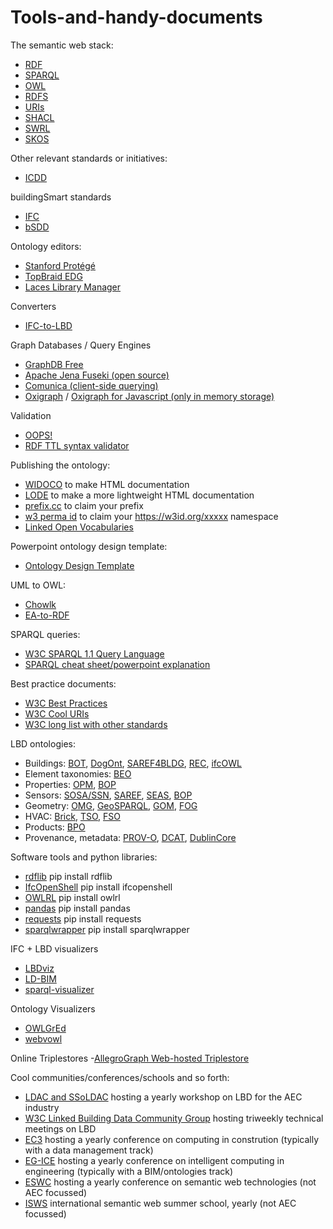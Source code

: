 # Tools-and-handy-documents

The semantic web stack:
- [RDF](https://www.w3.org/TR/rdf11-concepts/)
- [SPARQL](https://www.w3.org/TR/sparql11-query/)
- [OWL](https://www.w3.org/TR/owl-features/)
- [RDFS](https://www.w3.org/TR/rdf-schema/)
- [URIs](https://www.w3.org/wiki/URI)
- [SHACL](https://www.w3.org/TR/shacl/)
- [SWRL](https://www.w3.org/submissions/SWRL/)
- [SKOS](https://www.w3.org/TR/skos-reference/)

Other relevant standards or initiatives:
- [ICDD](https://www.iso.org/standard/74389.html)

buildingSmart standards
- [IFC](https://www.buildingsmart.org/standards/bsi-standards/industry-foundation-classes/)
- [bSDD](https://www.buildingsmart.org/users/services/buildingsmart-data-dictionary/)

Ontology editors:
- [Stanford Protégé](https://protege.stanford.edu/)
- [TopBraid EDG](https://www.topquadrant.com/vocabulary-management)
- [Laces Library Manager](https://academic.laces-manager.tech/app/#/)

Converters
- [IFC-to-LBD](https://github.com/jyrkioraskari/IFCtoLBD)

Graph Databases / Query Engines
- [GraphDB Free](https://www.ontotext.com/products/graphdb/download/)
- [Apache Jena Fuseki (open source)](https://jena.apache.org/documentation/fuseki2/)
- [Comunica (client-side querying)](https://comunica.github.io/comunica/)
- [Oxigraph](https://github.com/oxigraph/oxigraph) / [Oxigraph for Javascript (only in memory storage)](https://www.npmjs.com/package/oxigraph)

Validation
- [OOPS!](https://oops.linkeddata.es/)
- [RDF TTL syntax validator](http://ttl.summerofcode.be/)

Publishing the ontology:
- [WIDOCO](https://github.com/dgarijo/Widoco) to make HTML documentation
- [LODE](https://essepuntato.it/lode/) to make a more lightweight HTML documentation
- [prefix.cc](http://prefix.cc) to claim your prefix
- [w3 perma id](https://github.com/perma-id/w3id.org) to claim your https://w3id.org/xxxxx namespace
- [Linked Open Vocabularies](https://lov.linkeddata.es/dataset/lov/)

Powerpoint ontology design template:
- [Ontology Design Template](https://doi.org/10.5281/zenodo.6816899)

UML to OWL:
- [Chowlk](https://github.com/oeg-upm/Chowlk)
- [EA-to-RDF](https://github.com/Informatievlaanderen/OSLO-EA-to-RDF)

SPARQL queries:
- [W3C SPARQL 1.1 Query Language](https://www.w3.org/TR/sparql11-query/)
- [SPARQL cheat sheet/powerpoint explanation](https://www.iro.umontreal.ca/~lapalme/ift6281/sparql-1_1-cheat-sheet.pdf)

Best practice documents:
- [W3C Best Practices](https://www.w3.org/TR/ld-bp/)
- [W3C Cool URIs](https://www.w3.org/TR/cooluris/)
- [W3C long list with other standards](https://www.w3.org/TR/)

LBD ontologies:
- Buildings: [BOT](https://w3id.org/bot), [DogOnt](http://iot-ontologies.github.io/dogont/), [SAREF4BLDG](https://saref.etsi.org/saref4bldg/), [REC](https://dev.realestatecore.io/ontology/index.full), [ifcOWL](https://standards.buildingsmart.org/IFC/DEV/IFC4/ADD2_TC1/OWL/)
- Element taxonomies: [BEO](https://w3id.org/beo)
- Properties: [OPM](http://www.w3id.org/opm), [BOP](http://www.w3id.org/bop)
- Sensors: [SOSA/SSN](https://www.w3.org/TR/vocab-ssn/), [SAREF](https://saref.etsi.org/), [SEAS](http://www.w3id.org/seas), [BOP](http://www.w3id.org/bop)
- Geometry: [OMG](https://w3id.org/omg), [GeoSPARQL](http://www.opengis.net/ont/geosparql), [GOM](https://w3id.org/gom), [FOG](https://w3id.org/fog)
- HVAC: [Brick](https://brickschema.org/ontology/1.3), [TSO](https://rwth-e3d.github.io/tso/), [FSO](https://alikucukavci.github.io/FSO/)
- Products: [BPO](https://annawagner.github.io/bpo/)
- Provenance, metadata: [PROV-O](https://www.w3.org/TR/prov-o/), [DCAT](https://www.w3.org/TR/vocab-dcat-2/), [DublinCore](https://www.dublincore.org/specifications/dublin-core/dcmi-terms/)

Software tools and python libraries:
- [rdflib](https://rdflib.readthedocs.io/en/stable/) pip install rdflib
- [IfcOpenShell](https://ifcopenshell.org/) pip install ifcopenshell
- [OWLRL](https://owl-rl.readthedocs.io/en/latest/owlrl.html) pip install owlrl
- [pandas](https://pandas.pydata.org/) pip install pandas
- [requests](https://pypi.org/project/requests/) pip install requests
- [sparqlwrapper](https://pypi.org/project/sparqlwrapper/) pip install sparqlwrapper

IFC + LBD visualizers
- [LBDviz](https://alexdonkers.github.io/LBDviz/dist/index.html)
- [LD-BIM](https://ld-bim.web.app/)
- [sparql-visualizer](https://madsholten.github.io/sparql-visualizer/)

Ontology Visualizers
- [OWLGrEd](http://owlgred.lumii.lv/)
- [webvowl](https://service.tib.eu/webvowl/)

Online Triplestores
-[AllegroGraph Web-hosted Triplestore](https://allegrograph.cloud/signin)

Cool communities/conferences/schools and so forth:
- [LDAC and SSoLDAC](https://linkedbuildingdata.net/ldac/) hosting a yearly workshop on LBD for the AEC industry
- [W3C Linked Building Data Community Group](https://www.w3.org/community/lbd/) hosting triweekly technical meetings on LBD
- [EC3](https://ec-3.org/) hosting a yearly conference on computing in constrution (typically with a data management track)
- [EG-ICE](https://eg-ice.org/) hosting a yearly conference on intelligent computing in engineering (typically with a BIM/ontologies track)
- [ESWC](https://eswc-conferences.org/index.html) hosting a yearly conference on semantic web technologies (not AEC focussed)
- [ISWS](https://2024.semanticwebschool.org/) international semantic web summer school, yearly (not AEC focussed)

